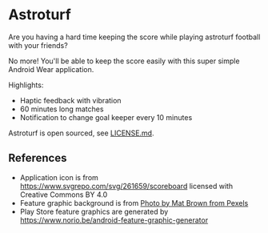 # Astroturf
Are you having a hard time keeping the score while playing astroturf football with your friends?

No more! You'll be able to keep the score easily with this super simple Android Wear application.

Highlights:
* Haptic feedback with vibration
* 60 minutes long matches
* Notification to change goal keeper every 10 minutes

Astroturf is open sourced, see [LICENSE.md](LICENSE.md).

## References

* Application icon is from https://www.svgrepo.com/svg/261659/scoreboard licensed with Creative Commons BY 4.0
* Feature graphic background is from [Photo by Mat Brown from Pexels](https://www.pexels.com/photo/astro-turf-cones-field-football-1084467)
* Play Store feature graphics are generated by https://www.norio.be/android-feature-graphic-generator

